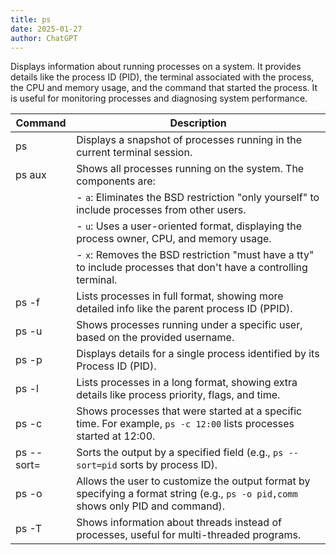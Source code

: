 ```yaml
---
title: ps
date: 2025-01-27
author: ChatGPT
---
```


Displays information about running processes on a system. It provides details like the process ID (PID), the terminal associated with the process, the CPU and memory usage, and the command that started the process. It is useful for monitoring processes and diagnosing system performance.

| Command           | Description                                                                                                                       |
|-------------------|-----------------------------------------------------------------------------------------------------------------------------------|
| ps                | Displays a snapshot of processes running in the current terminal session.                                                         |
| ps aux            | Shows all processes running on the system. The components are:                                                                    |
|                   | - `a`: Eliminates the BSD restriction "only yourself" to include processes from other users.                                      |
|                   | - `u`: Uses a user-oriented format, displaying the process owner, CPU, and memory usage.                                          |
|                   | - `x`: Removes the BSD restriction "must have a tty" to include processes that don't have a controlling terminal.                 |
| ps -f             | Lists processes in full format, showing more detailed info like the parent process ID (PPID).                                     |
| ps -u <username>  | Shows processes running under a specific user, based on the provided username.                                                    |
| ps -p <PID>       | Displays details for a single process identified by its Process ID (PID).                                                         |
| ps -l             | Lists processes in a long format, showing extra details like process priority, flags, and time.                                   |
| ps -c <time>      | Shows processes that were started at a specific time. For example, `ps -c 12:00` lists processes started at 12:00.                |
| ps --sort=<field> | Sorts the output by a specified field (e.g., `ps --sort=pid` sorts by process ID).                                                |
| ps -o <format>    | Allows the user to customize the output format by specifying a format string (e.g., `ps -o pid,comm` shows only PID and command). |
| ps -T             | Shows information about threads instead of processes, useful for multi-threaded programs.                                         |
